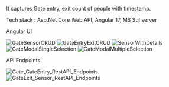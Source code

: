 It captures Gate entry, exit count of people with timestamp.

Tech stack : Asp.Net Core Web API, Angular 17, MS Sql server

Angular UI

![GateSensorCRUD](https://github.com/ManiSJ/GateEntryExit/assets/11914200/3b94dd07-d2e6-4cbb-a15d-7ae6016d3d9d)
![GateEntryExitCRUD](https://github.com/ManiSJ/GateEntryExit/assets/11914200/d7edaf32-dffd-4665-a266-2e82e04c4004)
![SensorWithDetails](https://github.com/ManiSJ/GateEntryExit/assets/11914200/5dd9e3f1-8372-4a1f-867e-eb18cc21f660)
![GateModalSingleSelection](https://github.com/ManiSJ/GateEntryExit/assets/11914200/9f3176f8-e8bd-49ff-a295-c27c685d9e3d)
![GateModalMultipleSelection](https://github.com/ManiSJ/GateEntryExit/assets/11914200/e5056c36-ff05-425d-b50d-eaf1c3167c20)

API Endpoints

![Gate_GateEntry_RestAPI_Endpoints](https://github.com/ManiSJ/GateEntryExit/assets/11914200/1139373b-8747-4c90-a23a-99e196a3b2d2)
![GateExit_Sensor_RestAPI_Endpoints](https://github.com/ManiSJ/GateEntryExit/assets/11914200/62c97318-ba5c-42d9-9758-8798196cf1bb)
